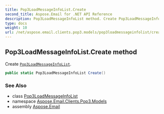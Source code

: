 ```yaml
---
title: Pop3LoadMessageInfoList.Create
second_title: Aspose.Email for .NET API Reference
description: Pop3LoadMessageInfoList method. Create Pop3LoadMessageInfoList
type: docs
weight: 10
url: /net/aspose.email.clients.pop3.models/pop3loadmessageinfolist/create/
---
```

## Pop3LoadMessageInfoList.Create method

Create [`Pop3LoadMessageInfoList`](../).

```csharp
public static Pop3LoadMessageInfoList Create()
```

### See Also

* class [Pop3LoadMessageInfoList](../)
* namespace [Aspose.Email.Clients.Pop3.Models](../../pop3loadmessageinfolist/)
* assembly [Aspose.Email](../../../)


